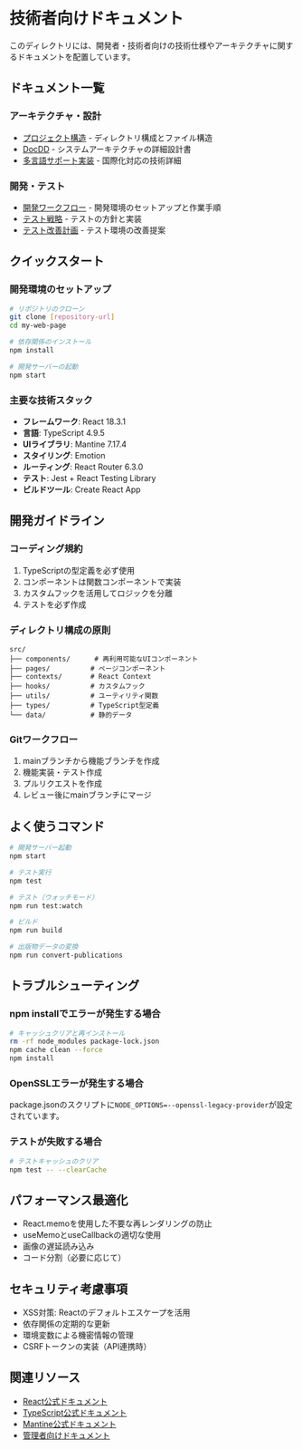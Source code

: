 # 技術者向けドキュメント

このディレクトリには、開発者・技術者向けの技術仕様やアーキテクチャに関するドキュメントを配置しています。

## ドキュメント一覧

### アーキテクチャ・設計

- [プロジェクト構造](./project-structure.md) - ディレクトリ構成とファイル構造
- [DocDD](./DocDD.md) - システムアーキテクチャの詳細設計書
- [多言語サポート実装](./multilingual-support.md) - 国際化対応の技術詳細

### 開発・テスト

- [開発ワークフロー](./development-workflow.md) - 開発環境のセットアップと作業手順
- [テスト戦略](./testing-strategy.md) - テストの方針と実装
- [テスト改善計画](./test-improvement-plan.md) - テスト環境の改善提案

## クイックスタート

### 開発環境のセットアップ

```bash
# リポジトリのクローン
git clone [repository-url]
cd my-web-page

# 依存関係のインストール
npm install

# 開発サーバーの起動
npm start
```

### 主要な技術スタック

- **フレームワーク**: React 18.3.1
- **言語**: TypeScript 4.9.5
- **UIライブラリ**: Mantine 7.17.4
- **スタイリング**: Emotion
- **ルーティング**: React Router 6.3.0
- **テスト**: Jest + React Testing Library
- **ビルドツール**: Create React App

## 開発ガイドライン

### コーディング規約

1. TypeScriptの型定義を必ず使用
2. コンポーネントは関数コンポーネントで実装
3. カスタムフックを活用してロジックを分離
4. テストを必ず作成

### ディレクトリ構成の原則

```
src/
├── components/      # 再利用可能なUIコンポーネント
├── pages/          # ページコンポーネント
├── contexts/       # React Context
├── hooks/          # カスタムフック
├── utils/          # ユーティリティ関数
├── types/          # TypeScript型定義
└── data/           # 静的データ
```

### Gitワークフロー

1. mainブランチから機能ブランチを作成
2. 機能実装・テスト作成
3. プルリクエストを作成
4. レビュー後にmainブランチにマージ

## よく使うコマンド

```bash
# 開発サーバー起動
npm start

# テスト実行
npm test

# テスト（ウォッチモード）
npm run test:watch

# ビルド
npm run build

# 出版物データの変換
npm run convert-publications
```

## トラブルシューティング

### npm installでエラーが発生する場合

```bash
# キャッシュクリアと再インストール
rm -rf node_modules package-lock.json
npm cache clean --force
npm install
```

### OpenSSLエラーが発生する場合

package.jsonのスクリプトに`NODE_OPTIONS=--openssl-legacy-provider`が設定されています。

### テストが失敗する場合

```bash
# テストキャッシュのクリア
npm test -- --clearCache
```

## パフォーマンス最適化

- React.memoを使用した不要な再レンダリングの防止
- useMemoとuseCallbackの適切な使用
- 画像の遅延読み込み
- コード分割（必要に応じて）

## セキュリティ考慮事項

- XSS対策: Reactのデフォルトエスケープを活用
- 依存関係の定期的な更新
- 環境変数による機密情報の管理
- CSRFトークンの実装（API連携時）

## 関連リソース

- [React公式ドキュメント](https://react.dev)
- [TypeScript公式ドキュメント](https://www.typescriptlang.org/docs/)
- [Mantine公式ドキュメント](https://mantine.dev)
- [管理者向けドキュメント](../admin/README.md)
